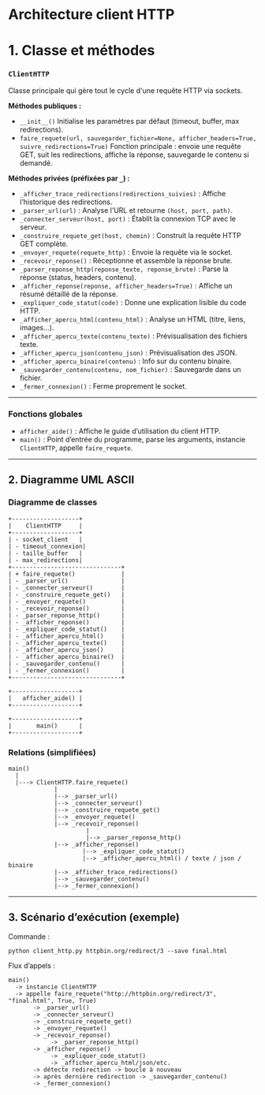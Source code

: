 # **Architecture client HTTP**



# 1. Classe et méthodes

### `ClientHTTP`

Classe principale qui gère tout le cycle d'une requête HTTP via sockets.

**Méthodes publiques :**

- `__init__()`
   Initialise les paramètres par défaut (timeout, buffer, max redirections).
- `faire_requete(url, sauvegarder_fichier=None, afficher_headers=True, suivre_redirections=True)`
   Fonction principale : envoie une requête GET, suit les redirections, affiche la réponse, sauvegarde le contenu si demandé.

**Méthodes privées (préfixées par `_`) :**

- `_afficher_trace_redirections(redirections_suivies)` : Affiche l’historique des redirections.
- `_parser_url(url)` : Analyse l’URL et retourne `(host, port, path)`.
- `_connecter_serveur(host, port)` : Établit la connexion TCP avec le serveur.
- `_construire_requete_get(host, chemin)` : Construit la requête HTTP GET complète.
- `_envoyer_requete(requete_http)` : Envoie la requête via le socket.
- `_recevoir_reponse()` : Réceptionne et assemble la réponse brute.
- `_parser_reponse_http(reponse_texte, reponse_brute)` : Parse la réponse (status, headers, contenu).
- `_afficher_reponse(reponse, afficher_headers=True)` : Affiche un résumé détaillé de la réponse.
- `_expliquer_code_statut(code)` : Donne une explication lisible du code HTTP.
- `_afficher_apercu_html(contenu_html)` : Analyse un HTML (titre, liens, images…).
- `_afficher_apercu_texte(contenu_texte)` : Prévisualisation des fichiers texte.
- `_afficher_apercu_json(contenu_json)` : Prévisualisation des JSON.
- `_afficher_apercu_binaire(contenu)` : Info sur du contenu binaire.
- `_sauvegarder_contenu(contenu, nom_fichier)` : Sauvegarde dans un fichier.
- `_fermer_connexion()` : Ferme proprement le socket.

------

### Fonctions globales

- `afficher_aide()` : Affiche le guide d’utilisation du client HTTP.
- `main()` : Point d’entrée du programme, parse les arguments, instancie `ClientHTTP`, appelle `faire_requete`.

------

## 2. Diagramme UML ASCII

### Diagramme de classes

```
+-------------------+
|    ClientHTTP     |
+-------------------+
| - socket_client   |
| - timeout_connexion|
| - taille_buffer   |
| - max_redirections|
+-------------------------------+
| + faire_requete() 			|
| - _parser_url()  				|
| - _connecter_serveur() 		|
| - _construire_requete_get() 	|
| - _envoyer_requete() 			|
| - _recevoir_reponse() 		|
| - _parser_reponse_http() 		|
| - _afficher_reponse() 		|
| - _expliquer_code_statut() 	|
| - _afficher_apercu_html()  	|
| - _afficher_apercu_texte() 	|
| - _afficher_apercu_json()  	|
| - _afficher_apercu_binaire() 	|
| - _sauvegarder_contenu() 		|
| - _fermer_connexion() 		|
+-------------------------------+

+-------------------+
|   afficher_aide() |
+-------------------+

+-------------------+
|       main()      |
+-------------------+
```

### Relations (simplifiées)

```
main()
  |
  |---> ClientHTTP.faire_requete()
             |
             |--> _parser_url()
             |--> _connecter_serveur()
             |--> _construire_requete_get()
             |--> _envoyer_requete()
             |--> _recevoir_reponse()
                      |
                      |--> _parser_reponse_http()
             |--> _afficher_reponse()
                     |--> _expliquer_code_statut()
                     |--> _afficher_apercu_html() / texte / json / binaire
             |--> _afficher_trace_redirections()
             |--> _sauvegarder_contenu()
             |--> _fermer_connexion()
```

------

## 3. Scénario d’exécution (exemple)

Commande :

```
python client_http.py httpbin.org/redirect/3 --save final.html
```

Flux d’appels :

```
main()
  -> instancie ClientHTTP
  -> appelle faire_requete("http://httpbin.org/redirect/3", "final.html", True, True)
       -> _parser_url()
       -> _connecter_serveur()
       -> _construire_requete_get()
       -> _envoyer_requete()
       -> _recevoir_reponse()
            -> _parser_reponse_http()
       -> _afficher_reponse()
            -> _expliquer_code_statut()
            -> _afficher_apercu_html/json/etc.
       -> détecte redirection -> boucle à nouveau
       -> après dernière redirection -> _sauvegarder_contenu()
       -> _fermer_connexion()
```